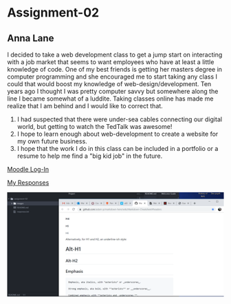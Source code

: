 # Assignment-02
## Anna Lane

I decided to take a web development class to get a jump start on interacting with a job market that seems to want employees who have at least a little knowledge of code.  One of my best friends is getting her masters degree in computer programming and she encouraged me to start taking any class I could that would boost my knowledge of web-design/development.  Ten years ago I thought I was pretty computer savvy but somewhere along the line I became somewhat of a luddite.  Taking classes online has made me realize that I am behind and I would like to correct that.

1. I had suspected that there were under-sea cables connecting our digital world, but getting to watch the TedTalk was awesome!
2. I hope to learn enough about web-development to create a website for my own future business.
3. I hope that the work I do in this class can be included in a portfolio or a resume to help me find a "big kid job" in the future.

[Moodle Log-In](http://umonline.umt.edu/)

[My Responses](./responses.txt)

![My Screenshot](./images/Capture.PNG)

